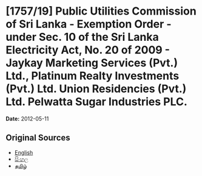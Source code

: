 # [1757/19] Public Utilities Commission of Sri Lanka - Exemption Order - under Sec. 10 of the Sri Lanka Electricity Act, No. 20 of 2009 - Jaykay Marketing Services (Pvt.) Ltd., Platinum Realty Investments (Pvt.) Ltd. Union Residencies (Pvt.) Ltd. Pelwatta Sugar Industries PLC.

**Date:** 2012-05-11

## Original Sources

- [English](https://documents.gov.lk/view/extra-gazettes/2012/5/1757-19_E.pdf)
- [සිංහල](https://documents.gov.lk/view/extra-gazettes/2012/5/1757-19_S.pdf)
- [தமிழ்](https://documents.gov.lk/view/extra-gazettes/2012/5/1757-19_T.pdf)
